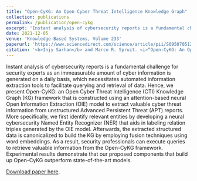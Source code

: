 ```yaml
---
title: "Open-CyKG: An Open Cyber Threat Intelligence Knowledge Graph"
collection: publications
permalink: /publication/open-cykg
excerpt: 'Instant analysis of cybersecurity reports is a fundamental challenge for security experts as an immeasurable amount of cyber information is generated on a daily basis, which necessitates automated information extraction tools to facilitate querying and retrieval of data. Hence, we present Open-CyKG: an Open Cyber Threat Intelligence (CTI) Knowledge Graph (KG) framework that is constructed using an attention-based neural Open Information Extraction (OIE) model to extract valuable cyber threat information from unstructured Advanced Persistent Threat (APT) reports. More specifically, we first identify relevant entities by developing a neural cybersecurity Named Entity Recognizer (NER) that aids in labeling relation triples generated by the OIE model. Afterwards, the extracted structured data is canonicalized to build the KG by employing fusion techniques using word embeddings. As a result, security professionals can execute queries to retrieve valuable information from the Open-CyKG framework. Experimental results demonstrate that our proposed components that build up Open-CyKG outperform state-of-the-art models.'
date: 2021-12-05
venue: 'Knowledge-Based Systems, Volume 233'
paperurl: 'https://www.sciencedirect.com/science/article/pii/S0950705121007863'
citation: '<b>Injy Sarhan</b> and Marco R. Spruit. <i>“Open-CyKG: An Open Cyber Threat Intelligence Knowledge Graph.”</i>, Knowledge-Based Systems (2021) 107524.'
---
```

Instant analysis of cybersecurity reports is a fundamental challenge for security experts as an immeasurable amount of cyber information is generated on a daily basis, which necessitates automated information extraction tools to facilitate querying and retrieval of data. Hence, we present Open-CyKG: an Open Cyber Threat Intelligence (CTI) Knowledge Graph (KG) framework that is constructed using an attention-based neural Open Information Extraction (OIE) model to extract valuable cyber threat information from unstructured Advanced Persistent Threat (APT) reports. More specifically, we first identify relevant entities by developing a neural cybersecurity Named Entity Recognizer (NER) that aids in labeling relation triples generated by the OIE model. Afterwards, the extracted structured data is canonicalized to build the KG by employing fusion techniques using word embeddings. As a result, security professionals can execute queries to retrieve valuable information from the Open-CyKG framework. Experimental results demonstrate that our proposed components that build up Open-CyKG outperform state-of-the-art models.

[Download paper here](https://www.sciencedirect.com/science/article/pii/S0950705121007863).